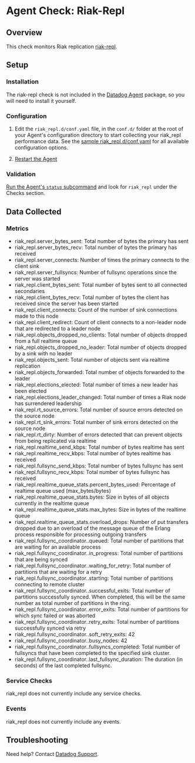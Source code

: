 # Agent Check: Riak-Repl

## Overview

This check monitors Riak replication [riak-repl][1].

## Setup

### Installation

The riak-repl check is not included in the [Datadog Agent][2] package, so you will need to install it yourself.

### Configuration

1. Edit the `riak_repl.d/conf.yaml` file, in the `conf.d/` folder at the root of your Agent's configuration directory to start collecting your riak_repl performance data. See the [sample riak_repl.d/conf.yaml][3] for all available configuration options.

2. [Restart the Agent][4]

### Validation

[Run the Agent's `status` subcommand][5] and look for `riak_repl` under the Checks section.

## Data Collected

### Metrics

- riak_repl.server_bytes_sent: Total number of bytes the primary has sent
- riak_repl.server_bytes_recv: Total number of bytes the primary has received
- riak_repl.server_connects: Number of times the primary connects to the client sink
- riak_repl.server_fullsyncs: Number of fullsync operations since the server was started
- riak_repl.client_bytes_sent: Total number of bytes sent to all connected secondaries
- riak_repl.client_bytes_recv: Total number of bytes the client has received since the server has been started
- riak_repl.client_connects: Count of the number of sink connections made to this node
- riak_repl.client_redirect: Count of client connects to a non-leader node that are redirected to a leader node
- riak_repl.objects_dropped_no_clients: Total number of objects dropped from a full realtime queue
- riak_repl.objects_dropped_no_leader: Total number of objects dropped by a sink with no leader
- riak_repl.objects_sent: Total number of objects sent via realtime replication
- riak_repl.objects_forwarded: Total number of objects forwarded to the leader
- riak_repl.elections_elected: Total number of times a new leader has been elected
- riak_repl.elections_leader_changed: Total number of times a Riak node has surrendered leadership
- riak_repl.rt_source_errors: Total number of source errors detected on the source node
- riak_repl.rt_sink_errors: Total number of sink errors detected on the source node
- riak_repl.rt_dirty: Number of errors detected that can prevent objects from being replicated via realtime
- riak_repl.realtime_send_kbps: Total number of bytes realtime has sent
- riak_repl.realtime_recv_kbps: Total number of bytes realtime has received
- riak_repl.fullsync_send_kbps: Total number of bytes fullsync has sent
- riak_repl.fullsync_recv_kbps: Total number of bytes fullsync has received
- riak_repl.realtime_queue_stats.percent_bytes_used: Percentage of realtime queue used (max_bytes/bytes)
- riak_repl.realtime_queue_stats.bytes: Size in bytes of all objects currently in the realtime queue
- riak_repl.realtime_queue_stats.max_bytes: Size in bytes of the realtime queue
- riak_repl.realtime_queue_stats.overload_drops: Number of put transfers dropped due to an overload of the message queue of the Erlang process responsible for processing outgoing transfers
- riak_repl.fullsync_coordinator.<foo>.queued: Total number of partitions that are waiting for an available process
- riak_repl.fullsync_coordinator.<foo>.in_progress: Total number of partitions that are being synced
- riak_repl.fullsync_coordinator.<foo>.waiting_for_retry: Total number of partitions that are waiting for a retry
- riak_repl.fullsync_coordinator.<foo>.starting: Total number of partitions connecting to remote cluster
- riak_repl.fullsync_coordinator.<foo>.successful_exits: Total number of partitions successfully synced. When completed, this will be the same number as total number of partitions in the ring.
- riak_repl.fullsync_coordinator.<foo>.error_exits: Total number of partitions for which sync failed or was aborted
- riak_repl.fullsync_coordinator.<foo>.retry_exits: Total number of partitions successfully synced via retry
- riak_repl.fullsync_coordinator.<foo>.soft_retry_exits: 42
- riak_repl.fullsync_coordinator.<foo>.busy_nodes: 42
- riak_repl.fullsync_coordinator.<foo>.fullsyncs_completed: Total number of fullsyncs that have been completed to the specified sink cluster.
- riak_repl.fullsync_coordinator.<foo>.last_fullsync_duration: The duration (in seconds) of the last completed fullsync.

### Service Checks

riak_repl does not currently include any service checks.

### Events

riak_repl does not currently include any events.

## Troubleshooting

Need help? Contact [Datadog Support][6].

[1]: **LINK_TO_INTEGERATION_SITE**
[2]: https://app.datadoghq.com/account/settings#agent
[3]: https://github.com/DataDog/integrations-extras/blob/master/riak_repl/datadog_checks/riak_repl/data/conf.yaml.example
[4]: https://docs.datadoghq.com/agent/faq/agent-commands/#start-stop-restart-the-agent
[5]: https://docs.datadoghq.com/agent/faq/agent-commands/#agent-status-and-information
[6]: https://docs.datadoghq.com/help/
